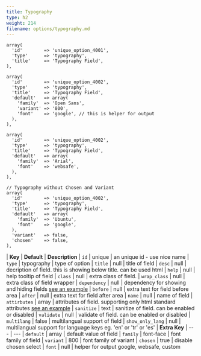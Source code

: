 ```yaml
---
title: Typography
type: h2
weight: 214
filename: options/typography.md
---
```


```php?start_line=1
array(
  'id'        => 'unique_option_4001',
  'type'      => 'typography',
  'title'     => 'Typography Field',
),
```

```php?start_line=1
array(
  'id'        => 'unique_option_4002',
  'type'      => 'typography',
  'title'     => 'Typography Field',
  'default'   => array(
    'family'  => 'Open Sans',
    'variant' => '800',
    'font'    => 'google', // this is helper for output
  ),
),
```

```php?start_line=1
array(
  'id'        => 'unique_option_4002',
  'type'      => 'typography',
  'title'     => 'Typography Field',
  'default'   => array(
    'family'  => 'Arial',
    'font'    => 'websafe',
  ),
),
```

```php?start_line=1
// Typography without Chosen and Variant
array(
  'id'        => 'unique_option_4002',
  'type'      => 'typography',
  'title'     => 'Typography Field',
  'default'   => array(
    'family'  => 'Ubuntu',
    'font'    => 'google',
  ),
  'variant'   => false,
  'chosen'    => false,
),
```

| **Key**          | **Default** | **Description**
| `id`             | unique      | an unique id - use nice name
| `type`           | typography  | type of option
| `title`          | null        | title of field
| `desc`           | null        | decription of field. this is showing below title. can be used html
| `help`           | null        | help tooltip of field
| `class`          | null        | extra class of field.
| `wrap_class`     | null        | extra class of field wrapper
| `dependency`     | null        | dependency for showing and hiding fields [see an example](#how-to-use-dependency)
| `before`         | null        | extra text for field before area
| `after`          | null        | extra text for field after area
| `name`           | null        | name of field
| `attirbutes`     | array       | attributes of field. supporting only html standard attributes [see an example](#how-to-use-attributes)
| `sanitize`       | text        | sanitize of field. can be enabled or disabled
| `validate`       | null        | validate of field. can be enabled or disabled
| `multilang`      | false       | multilangual support of field
| `show_only_lang` | null        | multilangual support for language keys eg. 'en' or 'tr' or 'es'
| **Extra Key**    | ---         | ---
| `default`        | array       | default value of field
| `family`         | font-face   | font family of field
| `variant`        | 800         | font family of variant
| `chosen`         | true        | disable chosen select
| `font`           | null        | helper for output google, websafe, custom
